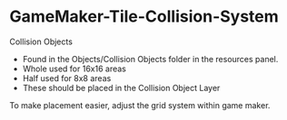 # GameMaker-Tile-Collision-System
Collision Objects
- Found in the Objects/Collision Objects folder in the resources panel.
- Whole used for 16x16 areas
- Half used for 8x8 areas
- These should be placed in the Collision Object Layer

To make placement easier, adjust the grid system within game maker.
